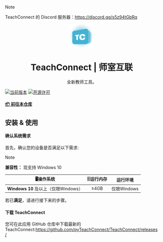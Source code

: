> [!NOTE]
> TeachConnect 的 Discord 服务器：https://discord.gg/s5z94tGbRq

<p align="center">
  <img width="16%" align="center" src="TC-img/favicon.png" alt="logo">
</p>
  <h1 align="center">
  TeachConnect | 师室互联
</h1>


<p align="center">
 全新教师工具。
</p>

[![当前版本](https://img.shields.io/github/v/release/pyteachconnect/teachconnect?style=for-the-badge&color=purple&label=%E5%BD%93%E5%89%8D%E7%89%88%E6%9C%AC)](https://github.com/pyTeachConnect/TeachConnect/releases/tag/Beta-0.3.0)
[![开源许可](https://img.shields.io/badge/license-Apache2.0-blue.svg?label=开源许可证&style=for-the-badge)](https://github.com/pyTeachConnect/TeachConnect)


#### [📦 前往本仓库](https://github.com/pyTeachConnect/TeachConnect)

</div>

## 安装 & 使用

#### 确认系统需求
首先，确认您的设备是否满足以下需求:

> [!NOTE]
> **兼容性：** 现支持 Windows 10

| **🖥操作系统** | **🗄运行内存** | **运行环境** |
| :-----: | :-----: | :------: |
| **Windows 10** 及以上（仅限Windows） | ≥4GB | 仅限Windows |

若已**满足**，请进行接下来的步骤。

#### 下载 TeachConnect
您可在此应用 GitHub 仓库中下载最新的 TeachConnect:https://github.com/pyTeachConnect/TeachConnect/releases/

